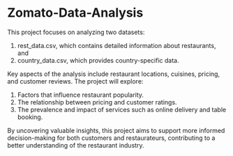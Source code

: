 # Zomato-Data-Analysis

This project focuses on analyzing two datasets:

1. rest_data.csv, which contains detailed information about restaurants, and
2. country_data.csv, which provides country-specific data.

Key aspects of the analysis include restaurant locations, cuisines, pricing, and customer reviews. The project will explore:

1. Factors that influence restaurant popularity.
2. The relationship between pricing and customer ratings.
3. The prevalence and impact of services such as online delivery and table booking.
   
By uncovering valuable insights, this project aims to support more informed decision-making for both customers and restaurateurs, contributing to a better understanding of the restaurant industry.

